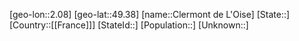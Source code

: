 ﻿---
location: [49.38,2.08]
type: City
tags:
- geo/City


SpocWebEntityId: 29625
isDeleted: false
confidential: public

---
[geo-lon::2.08]
[geo-lat::49.38]
[name::Clermont de L'Oise]
[State::]
[Country::[[France]]]
[StateId::]
[Population::]
[Unknown::]

